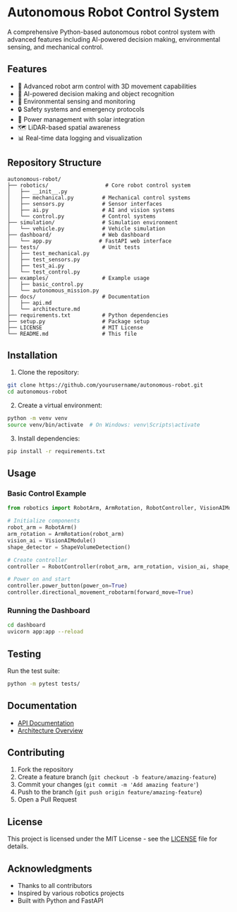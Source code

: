 # Autonomous Robot Control System

A comprehensive Python-based autonomous robot control system with advanced features including AI-powered decision making, environmental sensing, and mechanical control.

## Features

- 🤖 Advanced robot arm control with 3D movement capabilities
- 🧠 AI-powered decision making and object recognition
- 📡 Environmental sensing and monitoring
- 🔒 Safety systems and emergency protocols
- 🔋 Power management with solar integration
- 🗺️ LiDAR-based spatial awareness
- 📊 Real-time data logging and visualization

## Repository Structure

```
autonomous-robot/
├── robotics/                  # Core robot control system
│   ├── __init__.py
│   ├── mechanical.py         # Mechanical control systems
│   ├── sensors.py            # Sensor interfaces
│   ├── ai.py                 # AI and vision systems
│   └── control.py            # Control systems
├── simulation/               # Simulation environment
│   └── vehicle.py            # Vehicle simulation
├── dashboard/                # Web dashboard
│   └── app.py               # FastAPI web interface
├── tests/                    # Unit tests
│   ├── test_mechanical.py
│   ├── test_sensors.py
│   ├── test_ai.py
│   └── test_control.py
├── examples/                 # Example usage
│   ├── basic_control.py
│   └── autonomous_mission.py
├── docs/                     # Documentation
│   ├── api.md
│   └── architecture.md
├── requirements.txt          # Python dependencies
├── setup.py                  # Package setup
├── LICENSE                   # MIT License
└── README.md                 # This file
```

## Installation

1. Clone the repository:
```bash
git clone https://github.com/yourusername/autonomous-robot.git
cd autonomous-robot
```

2. Create a virtual environment:
```bash
python -m venv venv
source venv/bin/activate  # On Windows: venv\Scripts\activate
```

3. Install dependencies:
```bash
pip install -r requirements.txt
```

## Usage

### Basic Control Example
```python
from robotics import RobotArm, ArmRotation, RobotController, VisionAIModule, ShapeVolumeDetection

# Initialize components
robot_arm = RobotArm()
arm_rotation = ArmRotation(robot_arm)
vision_ai = VisionAIModule()
shape_detector = ShapeVolumeDetection()

# Create controller
controller = RobotController(robot_arm, arm_rotation, vision_ai, shape_detector)

# Power on and start
controller.power_button(power_on=True)
controller.directional_movement_robotarm(forward_move=True)
```

### Running the Dashboard
```bash
cd dashboard
uvicorn app:app --reload
```

## Testing

Run the test suite:
```bash
python -m pytest tests/
```

## Documentation

- [API Documentation](docs/api.md)
- [Architecture Overview](docs/architecture.md)

## Contributing

1. Fork the repository
2. Create a feature branch (`git checkout -b feature/amazing-feature`)
3. Commit your changes (`git commit -m 'Add amazing feature'`)
4. Push to the branch (`git push origin feature/amazing-feature`)
5. Open a Pull Request

## License

This project is licensed under the MIT License - see the [LICENSE](LICENSE) file for details.

## Acknowledgments

- Thanks to all contributors
- Inspired by various robotics projects
- Built with Python and FastAPI 